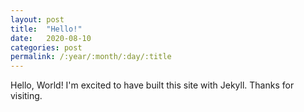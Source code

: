 ```yaml
---
layout: post
title:  "Hello!"
date:   2020-08-10
categories: post
permalink: /:year/:month/:day/:title
---
```

Hello, World! I'm excited to have built this site with Jekyll. Thanks for visiting.
